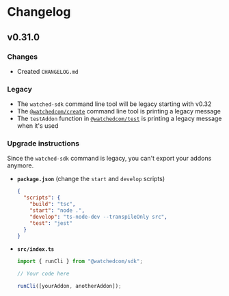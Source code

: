 # Changelog

## v0.31.0

### Changes

- Created `CHANGELOG.md`

### Legacy

- The `watched-sdk` command line tool will be legacy starting with v0.32
- The [`@watchedcom/create`](packages/create) command line tool is printing a legacy message
- The `testAddon` function in [`@watchedcom/test`](packages/test) is printing a legacy message when it's used

### Upgrade instructions

Since the `watched-sdk` command is legacy, you can't export your addons anymore.

- **`package.json`** (change the `start` and `develop` scripts)

  ```json
  {
    "scripts": {
      "build": "tsc",
      "start": "node .",
      "develop": "ts-node-dev --transpileOnly src",
      "test": "jest"
    }
  }
  ```

- **`src/index.ts`**

  ```ts
  import { runCli } from "@watchedcom/sdk";

  // Your code here

  runCli([yourAddon, anotherAddon]);
  ```
